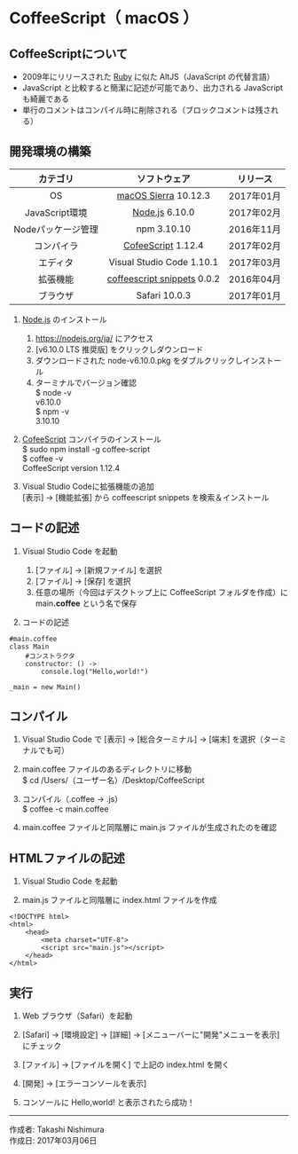 # CoffeeScript（ macOS ）

## CoffeeScriptについて

* 2009年にリリースされた [Ruby](https://ja.wikipedia.org/wiki/Ruby) に似た AltJS（JavaScript の代替言語）
* JavaScript と比較すると簡潔に記述が可能であり、出力される JavaScript も綺麗である
* 単行のコメントはコンパイル時に削除される（ブロックコメントは残される）

## 開発環境の構築

|カテゴリ|ソフトウェア|リリース|
|:--:|:--:|:--:|
|OS|[macOS Sierra](https://ja.wikipedia.org/wiki/MacOS_Sierra) 10.12.3|2017年01月|
|JavaScript環境|[Node.js](https://nodejs.org/ja/) 6.10.0|2017年02月|
|Nodeパッケージ管理|npm 3.10.10|2016年11月|
|コンパイラ|[CofeeScript](https://ja.wikipedia.org/wiki/CoffeeScript) 1.12.4|2017年02月|
|エディタ|Visual Studio Code 1.10.1|2017年03月|
|拡張機能|[coffeescript snippets](http://bit.ly/1S3eVUH) 0.0.2|2016年04月|
|ブラウザ|Safari 10.0.3|2017年01月|

1. [Node.js](https://nodejs.org/ja/) のインストール  
    1. https://nodejs.org/ja/ にアクセス
    1. [v6.10.0 LTS 推奨版] をクリックしダウンロード
    1. ダウンロードされた node-v6.10.0.pkg をダブルクリックしインストール
    1. ターミナルでバージョン確認  
    $ node -v  
    v6.10.0    
    $ npm -v  
    3.10.10  

1. [CofeeScript](https://ja.wikipedia.org/wiki/CoffeeScript) コンパイラのインストール  
    $ sudo npm install -g coffee-script  
    $ coffee -v  
    CoffeeScript version 1.12.4

1. Visual Studio Codeに拡張機能の追加  
    [表示] → [機能拡張] から coffeescript snippets を検索＆インストール

## コードの記述

1. Visual Studio Code を起動
    1. [ファイル] → [新規ファイル] を選択
    1. [ファイル] → [保存] を選択
    1. 任意の場所（今回はデスクトップ上に CoffeeScript フォルダを作成）に main<b>.coffee</b> という名で保存

1. コードの記述
```
#main.coffee
class Main
    #コンストラクタ
    constructor: () ->
        console.log("Hello,world!")

_main = new Main()
```

## コンパイル

1. Visual Studio Code で [表示] → [総合ターミナル] → [端末] を選択（ターミナルでも可）

1. main.coffee ファイルのあるディレクトリに移動  
$ cd /Users/（ユーザー名）/Desktop/CoffeeScript

1. コンパイル（.coffee → .js）  
$ coffee -c main.coffee

1. main.coffee ファイルと同階層に main.js ファイルが生成されたのを確認

## HTMLファイルの記述

1. Visual Studio Code を起動

1. main.js ファイルと同階層に index.html ファイルを作成

```
<!DOCTYPE html>
<html>
    <head>
        <meta charset="UTF-8">
        <script src="main.js"></script>
    </head>
</html>
```

## 実行

1. Web ブラウザ（Safari）を起動

1. [Safari] → [環境設定] → [詳細] → [メニューバーに"開発"メニューを表示] にチェック

1. [ファイル] → [ファイルを開く] で上記の index.html を開く

1. [開発] → [エラーコンソールを表示]

1. コンソールに Hello,world! と表示されたら成功！

***
作成者: Takashi Nishimura  
作成日: 2017年03月06日